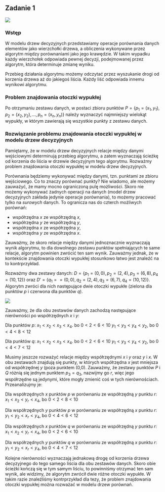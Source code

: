 ## Zadanie 1

![](https://i.imgur.com/saz5Fmv.png)

### Wstęp

W modelu drzew decyzyjnych przedstawiamy operacje porównania danych elementów jako wierzchołki drzewa, a obliczenia wykonywane przez algorytm między porównaniami jako jego krawędzie. W takim wypadku każdy wierzchołek odpowiada pewnej decyzji, podejmowanej przez algorytm, która determinuje zmianę wyniku.

Przebieg działania algorytmu możemy odczytać przez wyszukanie drogi od korzenia drzewa aż do jakiegoś liścia. Każdy liść odpowiada innemu wynikowi algorytmu.

### Problem znajdowania otoczki wypukłej

Po otrzymaniu zestawu danych, w postaci zbioru punktów $P=\{p_1=(x_1,y_1), p_2=(x_2,y_2), ..., p_n=(x_n,y_n)\}$ należy wyznaczyć najmniejszy wielokąt wypukły, w którym zawierają się wszystkie punkty z zestawu danych.

### Rozwiązanie problemu znajdowania otoczki wypukłej w modelu drzew decyzyjnych

Pamiętamy, że w modelu drzew decyzyjnych relacje między danymi wejściowymi determinują przebieg algorytmu, a zatem wyznaczają ścieżkę od korzenia do liścia w drzewie decyzyjnym tego algorytmu. Rozważmy problem znajdowania otoczki wypukłej w modelu drzew decyzyjnych.

Porównania będziemy wykonywać między danymi, tzn. punktami ze zbioru wejściowego. Co to znaczy porównać punkty? Nie wiadomo, ale możemy zauważyć, że mamy mocno ograniczoną pulę możliwości. Skoro nie możemy wykonywać żadnych operacji na danych (model drzew decyzyjnych zakłada jedynie operacje porównania), to możemy pracować tylko na *surowych* danych. To ogranicza nas do czterch możliwych porównań:
* współrzędna $x$ ze współrzędną $x$,
* współrzędna $y$ ze współrzędną $y$,
* współrzędna $x$ ze współrzędna $y$,
* współrzędna $y$ ze współrzędna $x$.

Zauważmy, że skoro relacje między danymi jednoznacznie wyznaczają wynik algorytmu, to dla dowolnego zestawu punktów spełniających te same relacje, algorytm powinien zwrócić ten sam wynik. Zauważmy jednak, że w kontekście znajdowania otoczki wypukłej stosunkowo łatwo jest znaleźć na to kontrprzykład.

Rozważmy dwa zestawy danych: $D = \{p_1=(0,0), p_2=(2,4), p_3=(6,8), p_4=(10,12)\}$ oraz $D'=\{q_1==(0,0), q_2=(2,4), q_3=(6,7), q_4=(10,12)\}$. Algorytm zwróci dla nich następujące dwie otoczki wypukłe (zielona dla punktów $p$ i czerwona dla punktów $q$).

![](https://i.imgur.com/xVMXM91.png)


Zauważmy, że dla obu zestawów danych zachodzą następujące nierówności po współrzędnych $x$ i $y$:

Dla punktów $p$:
$x_1 < x_2 < x_3 < x_4$. bo $0 < 2 < 6 < 10$
$y_1 < y_3 < y_4 < y_2$, bo $0 < 4 < 8 < 12$

Dla punktów $q$:
$x_1 < x_2 < x_3 < x_4$. bo $0 < 2 < 6 < 10$
$y_1 < y_3 < y_4 < y_2$, bo $0 < 4 < 7 < 12$

Musimy jeszcze rozważyć relacje między współrzędnymi $x$ i $y$ oraz $y$ i $x$. W obu zestawach znajdują się punkty, w których współrzędna $x$ jest mniejsza od współrzędnej $y$ (poza punktem (0,0). Zauważmy, że zestawy punktów $P$ i $Q$ różnią się jednym punktem $p_3=q_3$, nazwijmy go $r$, więc jego współrzędne są jedynymi, które mogły zmienić coś w tych nierównościach. Przeanalizujmy je:

Dla współrzędnych $x$ punktów $p$ w porównaniu ze współrzędną $y$ punktu $r$:
$x_1 < x_2 < y_r < x_4$, bo $0 < 2 < 8 < 10$

Dla współrzędnych $y$ punktów $p$ w porównaniu ze współrzędną $x$ punktu $r$:
$y_1 < y_2 < x_r < y_4$, bo $0 < 4 < 6 < 12$

Dla współrzędnych $x$ punktów $q$ w porównaniu ze współrzędną $y$ punktu $r$:
$x_1 < x_2 < y_r < x_4$, bo $0 < 2 < 6 < 10$

Dla współrzędnych $y$ punktów $q$ w porównaniu ze współrzędną $x$ punktu $r$:
$y_1 < y_2 < x_r < y_4$, bo $0 < 4 < 7 < 12$

Kolejne nierówności wyznaczają jednakową drogę od korzenia drzewa decyzyjnego do tego samego liścia dla obu zestawów danych. Skoro obie ścieżki kończą się w tym samym liściu, to powinniśmy otrzymać ten sam wynik, ale widzimy, że algorytm zwrócił dwie różne otoczki wypukłe. W takim razie znaleźliśmy kontrprzykład dla tezy, że problem znajdowania otoczki wypukłej można rozważać w modelu drzew porównań.
